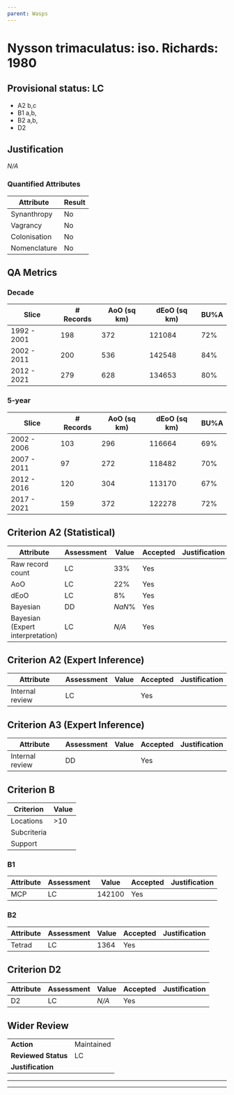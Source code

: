 ```yaml
---
parent: Wasps
---
```

# Nysson trimaculatus: iso. Richards: 1980
## Provisional status: LC
- A2 b,c
- B1 a,b, 
- B2 a,b, 
- D2

## Justification
*N/A*
### Quantified Attributes
|Attribute|Result|
|---|---|
|Synanthropy|No|
|Vagrancy|No|
|Colonisation|No|
|Nomenclature|No|
## QA Metrics
### Decade
| Slice | # Records | AoO (sq km) | dEoO (sq km) |BU%A |
|---|---|---|---|---|
|1992 - 2001|198|372|121084|72%|
|2002 - 2011|200|536|142548|84%|
|2012 - 2021|279|628|134653|80%|
### 5-year
| Slice | # Records | AoO (sq km) | dEoO (sq km) |BU%A |
|---|---|---|---|---|
|2002 - 2006|103|296|116664|69%|
|2007 - 2011|97|272|118482|70%|
|2012 - 2016|120|304|113170|67%|
|2017 - 2021|159|372|122278|72%|
## Criterion A2 (Statistical)
|Attribute|Assessment|Value|Accepted|Justification
|---|---|---|---|---|
|Raw record count|LC|33%|Yes||
|AoO|LC|22%|Yes||
|dEoO|LC|8%|Yes||
|Bayesian|DD|*NaN*%|Yes||
|Bayesian (Expert interpretation)|LC|*N/A*|Yes||
## Criterion A2 (Expert Inference)
|Attribute|Assessment|Value|Accepted|Justification
|---|---|---|---|---|
|Internal review|LC||Yes||
## Criterion A3 (Expert Inference)
|Attribute|Assessment|Value|Accepted|Justification
|---|---|---|---|---|
|Internal review|DD||Yes||
## Criterion B
|Criterion| Value|
|---|---|
|Locations|>10|
|Subcriteria||
|Support||
### B1
|Attribute|Assessment|Value|Accepted|Justification
|---|---|---|---|---|
|MCP|LC|142100|Yes||
### B2
|Attribute|Assessment|Value|Accepted|Justification
|---|---|---|---|---|
|Tetrad|LC|1364|Yes||
## Criterion D2
|Attribute|Assessment|Value|Accepted|Justification
|---|---|---|---|---|
|D2|LC|*N/A*|Yes||
## Wider Review
|  |  |
|---|---|
|**Action**|Maintained|
|**Reviewed Status**|LC|
|**Justification**||
---
 ---
 <br><br>
 
